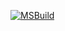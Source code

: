 [![MSBuild](https://github.com/nevemlaci/SDL-Wrapper/actions/workflows/msbuild.yml/badge.svg)](https://github.com/nevemlaci/SDL-Wrapper/actions/workflows/msbuild.yml)